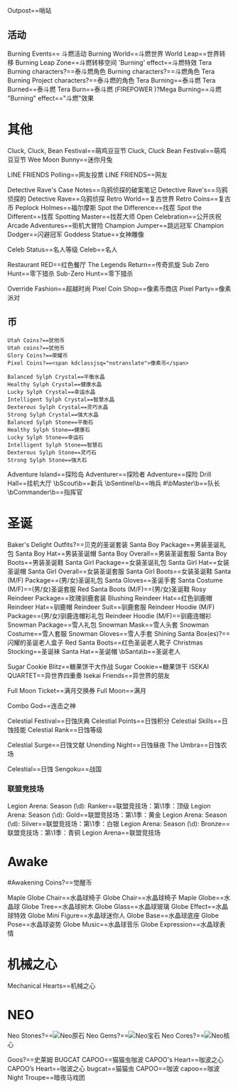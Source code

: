 Outpost==哨站

## 活动
Burning Events== 斗燃活动
Burning World==斗燃世界
World Leap==世界转移
Burning Leap Zone==斗燃转移空间
'Burning' effect==斗燃特效
Tera Burning characters?==泰斗燃角色
Burning characters?==斗燃角色
Tera Burning Project characters?==泰斗燃的角色
Tera Burning==<span kdclassjsq="notranslate">泰斗燃</span>
Tera Burned==<span kdclassjsq="notranslate">泰斗燃</span>
Tera Burn==<span kdclassjsq="notranslate">泰斗燃</span>
(FIREPOWER )?Mega Burning==斗燃
"Burning" effect=="斗燃"效果

# 其他
Cluck, Cluck, Bean Festival==萌鸡豆豆节
Cluck, Cluck Bean Festival==萌鸡豆豆节
Wee Moon Bunny==迷你月兔

LINE FRIENDS Polling==网友投票
LINE FRIENDS==网友

Detective Rave's Case Notes==乌鸦侦探的破案笔记
Detective Rave's==乌鸦侦探的
Detective Rave==乌鸦侦探
Retro World==复古世界
Retro Coins==复古币
Peplock Holmes==福尔摩斯
Spot the Difference==找茬
Spot the Different==找茬
Spotting Master==找茬大师
Open Celebration==公开庆祝
Arcade Adventures==街机大冒险
Champion Jumper==跳远冠军
Champion Dodger==闪避冠军
Goddess Statue==女神雕像

Celeb Status==名人等级
Celeb==名人

Restaurant RED==红色餐厅
The Legends Return==传奇凯旋
Sub Zero Hunt==零下猎杀
Sub-Zero Hunt==零下猎杀

Override Fashion==超越时尚
Pixel Coin Shop==像素币商店
Pixel Party==<span kdclassjsq="notranslate">像素派对</span>

## 币
	Utah Coins?==犹他币
	Utah coins?==犹他币
	Glory Coins?==荣耀币
	Pixel Coins?==<span kdclassjsq="notranslate">像素币</span>

	Balanced Sylph Crystal==平衡水晶
	Healthy Sylph Crystal==健康水晶
	Lucky Sylph Crystal==幸运水晶
	Intelligent Sylph Crystal==智慧水晶
	Dexterous Sylph Crystal==灵巧水晶
	Strong Sylph Crystal==强大水晶
	Balanced Sylph Stone==平衡石
	Healthy Sylph Stone==健康石
	Lucky Sylph Stone==幸运石
	Intelligent Sylph Stone==智慧石
	Dexterous Sylph Stone==灵巧石
	Strong Sylph Stone==强大石

Adventure Island==探险岛
Adventurer==探险者
Adventure==探险
Drill Hall==挂机大厅
\bScout\b==新兵
\bSentinel\b==哨兵
#\bMaster\b==队长
\bCommander\b==指挥官



# 圣诞
Baker's Delight Outfits?==贝克的圣诞套装
Santa Boy Package==男装圣诞礼包
Santa Boy Hat==男装圣诞帽
Santa Boy Overall==男装圣诞套服
Santa Boy Boots==男装圣诞鞋
Santa Girl Package==女装圣诞礼包
Santa Girl Hat==女装圣诞帽
Santa Girl Overall==女装圣诞套服
Santa Girl Boots==女装圣诞鞋
Santa \(M/F\) Package==(男/女)圣诞礼包
Santa Gloves==圣诞手套
Santa Costume \(M/F\)==(男/女)圣诞套服
Red Santa Boots \(M/F\)==(男/女)圣诞鞋
Rosy Reindeer Package==玫瑰驯鹿套装
Blushing Reindeer Hat==红色驯鹿帽
Reindeer Hat==驯鹿帽
Reindeer Suit==驯鹿套服
Reindeer Hoodie \(M/F\) Package==(男/女)驯鹿连帽衫礼包
Reindeer Hoodie \(M/F\)==驯鹿连帽衫
Snowman Package==雪人礼包
Snowman Mask==雪人头套
Snowman Costume==雪人套服
Snowman Gloves==雪人手套
Shining Santa Box(es)?==闪耀的圣诞老人盒子
Red Santa Boots==红色圣诞老人靴子
Christmas Stocking==圣诞袜
Santa Hat==圣诞帽
\bSanta\b==圣诞老人


Sugar Cookie Blitz==糖果饼干大作战
Sugar Cookie==糖果饼干
ISEKAI QUARTET==异世界四重奏
Isekai Friends==异世界的朋友



Full Moon Ticket==满月交换券
Full Moon==满月

Combo God==连击之神


Celestial Festival==日蚀庆典
Celestial Points==日蚀积分
Celestial Skills==日蚀技能
Celestial Rank==日蚀等级

Celestial Surge==日蚀文献
Unending Night==日蚀昼夜
The Umbra==日蚀农场

Celestial==日蚀
Sengoku==战国


### 联盟竞技场
Legion Arena: Season (\d): Ranker==联盟竞技场：第\1季：顶级
Legion Arena: Season (\d): Gold==联盟竞技场：第\1季：黄金
Legion Arena: Season (\d): Silver==联盟竞技场：第\1季：白银
Legion Arena: Season (\d): Bronze==联盟竞技场：第\1季：青铜
Legion Arena==联盟竞技场


# Awake
#Awakening Coins?==觉醒币


Maple Globe Chair==水晶球椅子
Globe Chair==水晶球椅子
Maple Globe==水晶球
Globe Tree==水晶球树木
Globe Glass==水晶球玻璃
Globe Effect==水晶球特效
Globe Mini Figure==水晶球迷你人
Globe Base==水晶球底座
Globe Pose==水晶球姿势
Globe Music==水晶球音乐
Globe Expression==水晶球表情


# 机械之心
Mechanical Hearts==机械之心

# NEO
Neo Stones?==<img src="upload/attach/202106/2_KQUH2HDGAX8DK2E.png"><span kdclassjsq="notranslate">Neo原石</span>
Neo Gems?==<img src="upload/attach/202106/2_9BCY7T7ARWF28JJ.png"><span kdclassjsq="notranslate">Neo宝石</span>
Neo Cores?==<img src="upload/attach/202106/2_XA9UZUB78HYPFFT.png"><span kdclassjsq="notranslate">Neo核心</span>

Goos?==史莱姆
BUGCAT CAPOO==猫猫虫咖波
CAPOO's Heart==咖波之心
CAPOO’s Heart==咖波之心
bugcat==猫猫虫
CAPOO==咖波
capoo==咖波
Night Troupe==暗夜马戏团
